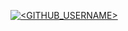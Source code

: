 [![<GITHUB_USERNAME>](https://circleci.com/gh/<GITHUB_USERNAME>/<REPO_NAME>.svg?style=svg)](https://app.circleci.com/pipelines/github/<GITHUB_USERNAME>/<REPO_NAME>?branch=main&filter=all)
